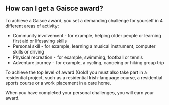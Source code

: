 ##  How can I get a Gaisce award?

To achieve a Gaisce award, you set a demanding challenge for yourself in 4
different areas of activity:

  * Community involvement - for example, helping older people or learning first aid or lifesaving skills 
  * Personal skill - for example, learning a musical instrument, computer skills or driving 
  * Physical recreation - for example, swimming, football or tennis 
  * Adventure journey - for example, a cycling, canoeing or hiking group trip 

To achieve the top level of award (Gold) you must also take part in a
residential project, such as a residential Irish-language course, a
residential sports course or a work placement in a care home.

When you have completed your personal challenges, you will earn your award.
